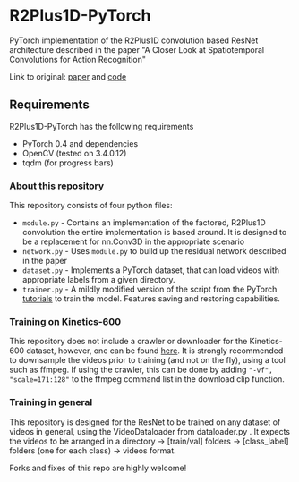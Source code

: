 # R2Plus1D-PyTorch
PyTorch implementation of the R2Plus1D convolution based ResNet architecture described in the paper "A Closer Look at Spatiotemporal Convolutions for Action Recognition"

Link to original: [paper](https://arxiv.org/abs/1711.11248) and [code](https://github.com/facebookresearch/R2Plus1D)

## Requirements 

R2Plus1D-PyTorch has the following requirements

* PyTorch 0.4 and dependencies
* OpenCV (tested on 3.4.0.12)
* tqdm (for progress bars)

### About this repository

This repository consists of four python files:

* `module.py` - Contains an implementation of the factored, R2Plus1D convolution the entire implementation is based around. It is designed to be a replacement for nn.Conv3D in the appropriate scenario
* `network.py` - Uses `module.py` to build up the residual network described in the paper
* `dataset.py` - Implements a PyTorch dataset, that can load videos with appropriate labels from a given directory.
* `trainer.py` - A mildly modified version of the script from the PyTorch [tutorials](https://pytorch.org/tutorials/beginner/transfer_learning_tutorial.html) to train the model. Features saving and restoring capabilities. 

### Training on Kinetics-600

This repository does not include a crawler or downloader for the Kinetics-600 dataset, however, one can be found [here](https://github.com/activitynet/ActivityNet/tree/master/Crawler/Kinetics). It is strongly recommended to downsample the videos prior to training (and not on the fly), using a tool such as ffmpeg. If using the crawler, this can be done by adding `"-vf", "scale=171:128"` to the ffmpeg command list in the download clip function.

### Training in general

This repository is designed for the ResNet to be trained on any dataset of videos in general, using the VideoDataloader from dataloader.py . It expects the videos to be arranged in a directory -> [train/val] folders -> [class_label] folders (one for each class) -> videos format. 

Forks and fixes of this repo are highly welcome!
